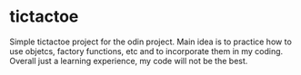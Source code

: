 # tictactoe

Simple tictactoe project for the odin project. Main idea is to practice how to use objetcs, factory functions, etc and to incorporate them in my coding. Overall just a learning experience, my code will not be the best.
